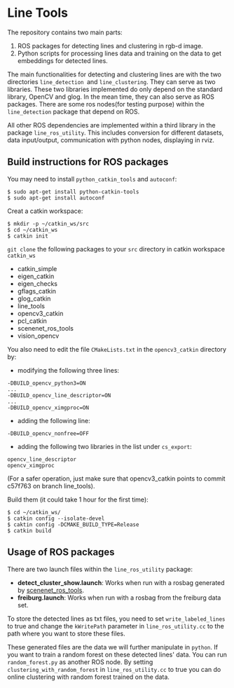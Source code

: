 # Line Tools

The repository contains two main parts:
1. ROS packages for detecting lines and clustering in rgb-d image.
2. Python scripts for processing lines data and training on the data to get embeddings for detected lines.

The main functionalities for detecting and clustering lines are with the two directories `line_detection `and `line_clustering`. They can serve as two libraries. These two libraries implemented do only depend on the standard library, OpenCV and glog. In the mean time, they can also serve as ROS packages. There are some ros nodes(for testing purpose) within the `line_detection` package that depend on ROS.

All other ROS dependencies are implemented within a third library in the package `line_ros_utility`. This includes conversion for different datasets, data input/output, communication with python nodes, displaying in rviz.

## Build instructions for ROS packages
You may need to install `python_catkin_tools` and `autoconf`:
```
$ sudo apt-get install python-catkin-tools
$ sudo apt-get install autoconf
```
Creat a catkin workspace:
```
$ mkdir -p ~/catkin_ws/src
$ cd ~/catkin_ws
$ catkin init
```

`git clone` the following packages to your `src` directory in catkin workspace `catkin_ws`

* catkin_simple
* eigen_catkin
* eigen_checks
* gflags_catkin
* glog_catkin
* line_tools
* opencv3_catkin
* pcl_catkin
* scenenet_ros_tools
* vision_opencv

You also need to edit the file `CMakeLists.txt` in the `opencv3_catkin` directory by:
- modifying the following three lines:
```
-DBUILD_opencv_python3=ON
...
-DBUILD_opencv_line_descriptor=ON
...
-DBUILD_opencv_ximgproc=ON
```
- adding the following line:
```
-DBUILD_opencv_nonfree=OFF
```
- adding the following two libraries in the list under `cs_export`:
```
opencv_line_descriptor
opencv_ximgproc
```

(For a safer operation, just make sure that opencv3_catkin points to commit c57f763 on branch line_tools).

Build them (it could take 1 hour for the first time):
```
$ cd ~/catkin_ws/
$ catkin config --isolate-devel
$ caktin config -DCMAKE_BUILD_TYPE=Release
$ catkin build
```

## Usage of ROS packages
There are two launch files within the  `line_ros_utility` package:
* **detect\_cluster\_show.launch**: Works when run with a rosbag generated by  [scenenet\_ros\_tools](https://github.com/ethz-asl/scenenet_ros_tools).
* **freiburg.launch**: Works when run with a rosbag from the freiburg data set.

To store the detected lines as txt files, you need to set `write_labeled_lines` to true and change the
`kWritePath` parameter in `line_ros_utility.cc` to the path where you want to store these files.

These generated files are the data we will further manipulate in `python`. If you want to train a random forest on these detected lines' data. You can run `random_forest.py` as another ROS node. By setting `clustering_with_random_forest` in `line_ros_utility.cc` to true you can do online clustering with random forest trained on the data.
